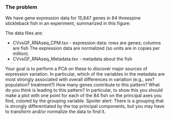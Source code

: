 ### The problem
We have gene expression data for 15,847 genes in 84 threespine stickleback fish in an experiment, summarized in this figure:

The data files are:

-	CVvsGF_RNAseq_CPM.tsv - expression data: rows are genes; columns are fish The expression data are normalized (so units are in copies per million).
-	CVvsGF_RNAseq_Metadata.tsv - metadata about the fish

Your goal is to perform a PCA on these to discover major sources of expression variation. In particular, which of the variables in the metadata are most strongly associated with overall differences in variation (e.g., sex? population? treatment?) How many genes contribute to this pattern? What do you think is leading to this pattern? In particular, to show this you should make a plot with one point for each of the 84 fish on the principal axes you find, colored by the grouping variable. Spoiler alert: There is a grouping that is strongly differentiated by the top principal components, but you may have to transform and/or normalize the data to find it.

